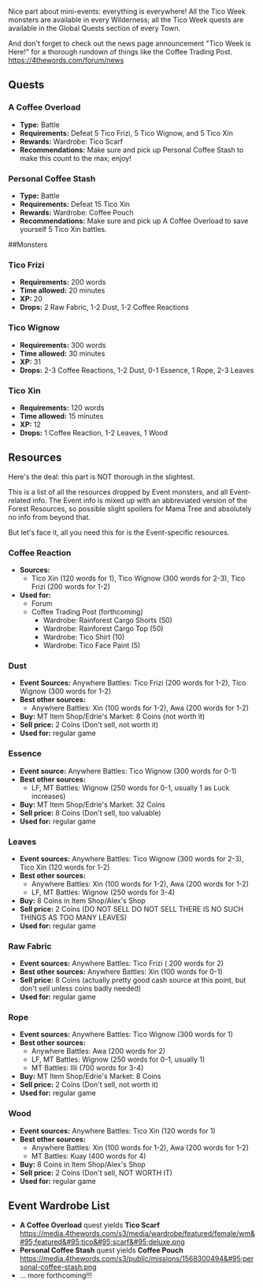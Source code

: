 Nice part about mini-events: everything is everywhere! All the Tico Week monsters are available in every Wilderness; all the Tico Week quests are available in the Global Quests section of every Town.

And don't forget to check out the news page announcement "Tico Week is Here!" for a thorough rundown of things like the Coffee Trading Post. https://4thewords.com/forum/news

## Quests

### A Coffee Overload

- **Type:** Battle
- **Requirements:** Defeat 5 Tico Frizi, 5 Tico Wignow, and 5 Tico Xin
- **Rewards:** Wardrobe: Tico Scarf
- **Recommendations:** Make sure and pick up Personal Coffee Stash to make this count to the max; enjoy!

### Personal Coffee Stash

- **Type:** Battle
- **Requirements:** Defeat 15 Tico Xin
- **Rewards:** Wardrobe: Coffee Pouch
- **Recommendations:** Make sure and pick up A Coffee Overload to save yourself 5 Tico Xin battles.

##Monsters

### Tico Frizi

- **Requirements:** 200 words
- **Time allowed:** 20 minutes
- **XP:** 20
- **Drops:** 2 Raw Fabric, 1-2 Dust, 1-2 Coffee Reactions

### Tico Wignow

- **Requirements:** 300 words
- **Time allowed:** 30 minutes
- **XP:** 31
- **Drops:** 2-3 Coffee Reactions, 1-2 Dust, 0-1 Essence, 1 Rope, 2-3 Leaves

### Tico Xin

- **Requirements:** 120 words
- **Time allowed:** 15 minutes
- **XP:** 12
- **Drops:** 1 Coffee Reaction, 1-2 Leaves, 1 Wood

## Resources

Here's the deal: this part is NOT thorough in the slightest.

This is a list of all the resources dropped by Event monsters, and all Event-related info. The Event info is mixed up with an abbreviated version of the Forest Resources, so possible slight spoilers for Mama Tree and absolutely no info from beyond that.

But let's face it, all you need this for is the Event-specific resources.

### Coffee Reaction

- **Sources:** 
  - Tico Xin (120 words for 1), Tico Wignow (300 words for 2-3), Tico Frizi (200 words for 1-2)
- **Used for:** 
  - Forum
  - Coffee Trading Post (forthcoming)
    - Wardrobe: Rainforest Cargo Shorts (50)
    - Wardrobe: Rainforest Cargo Top (50)
    - Wardrobe: Tico Shirt (10)
    - Wardrobe: Tico Face Paint (5)

### Dust

- **Event Sources:** Anywhere Battles: Tico Frizi (200 words for 1-2), Tico Wignow (300 words for 1-2)
- **Best other sources:** 
  - Anywhere Battles: Xin (100 words for 1-2), Awa (200 words for 1-2)
- **Buy:** MT Item Shop/Edrie's Market: 8 Coins (not worth it)
- **Sell price:** 2 Coins (Don't sell, not worth it)
- **Used for:** regular game

### Essence

- **Event source:** Anywhere Battles: Tico Wignow (300 words for 0-1)
- **Best other sources:** 
  - LF, MT Battles: Wignow (250 words for 0-1, usually 1 as Luck increases)
- **Buy:** MT Item Shop/Edrie's Market: 32 Coins
- **Sell price:** 8 Coins (Don't sell, too valuable)
- **Used for:** regular game

### Leaves

- **Event sources:** Anywhere Battles: Tico Wignow (300 words for 2-3), Tico Xin (120 words for 1-2)
- **Best other sources:** 
  - Anywhere Battles: Xin (100 words for 1-2), Awa (200 words for 1-2)
  - LF, MT Battles: Wignow (250 words for 3-4)
- **Buy:** 8 Coins in Item Shop/Alex's Shop
- **Sell price:** 2 Coins (DO NOT SELL DO NOT SELL THERE IS NO SUCH THINGS AS TOO MANY LEAVES)
- **Used for:** regular game

### Raw Fabric

- **Event sources:** Anywhere Battles: Tico Frizi ( 200 words for 2)
- **Best other sources:** Anywhere Battles: Xin (100 words for 0-1)
- **Sell price:** 8 Coins (actually pretty good cash source at this point, but don't sell unless coins badly needed)
- **Used for:** regular game

### Rope

- **Event sources:** Anywhere Battles: Tico Wignow (300 words for 1)
- **Best other sources:** 
  - Anywhere Battles: Awa (200 words for 2)
  - LF, MT Battles: Wignow (250 words for 0-1, usually 1)
  - MT Battles: Illi (700 words for 3-4)
- **Buy:** MT Item Shop/Edrie's Market: 8 Coins
- **Sell price:** 2 Coins (Don't sell, not worth it)
- **Used for:** regular game

### Wood

- **Event sources:** Anywhere Battles: Tico Xin (120 words for 1)
- **Best other sources:** 
  - Anywhere Battles: Xin (100 words for 1-2), Awa (200 words for 1-2)
  - MT Battles: Kuay (400 words for 4)
- **Buy:** 8 Coins in Item Shop/Alex's Shop 
- **Sell price:** 2 Coins (Don't sell, NOT WORTH IT)
- **Used for:** regular game

## Event Wardrobe List

- **A Coffee Overload** quest yields **Tico Scarf** https://media.4thewords.com/s3/media/wardrobe/featured/female/wm&#95;featured&#95;tico&#95;scarf&#95;deluxe.png
- **Personal Coffee Stash** quest yields **Coffee Pouch** https://media.4thewords.com/s3/public/missions/1568300494&#95;personal-coffee-stash.png
- ... more forthcoming!!!

